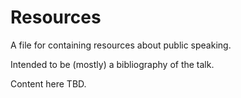 # Resources

A file for containing resources about public speaking.

Intended to be (mostly) a bibliography of the talk.

Content here TBD.
